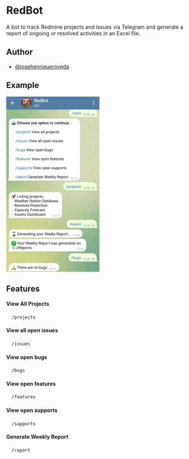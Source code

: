 # RedBot

A bot to track Redmine projects and issues via Telegram and generate a report of ongoing or resolved activities in an Excel file.


## Author

- [@josehenriqueroveda](https://br.linkedin.com/in/jhroveda)


## Example

<img src="https://github.com/josehenriqueroveda/redbot/blob/main/examples/img.jfif" width=250 class="inline"/>

## Features

#### View All Projects

```http
  /projects
```


#### View all open issues

```http
  /issues
```

#### View open bugs

```http
  /bugs
```


#### View open features

```http
  /features
```

#### View open supports

```http
  /supports
```


#### Generate Weekly Report

```http
  /report
```
